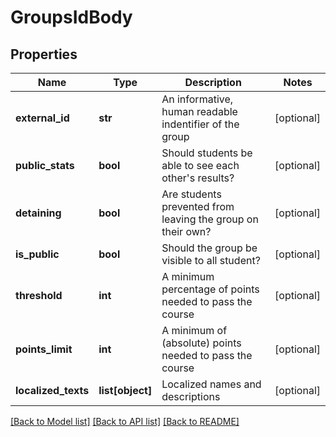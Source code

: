 # GroupsIdBody

## Properties
Name | Type | Description | Notes
------------ | ------------- | ------------- | -------------
**external_id** | **str** | An informative, human readable indentifier of the group | [optional] 
**public_stats** | **bool** | Should students be able to see each other&#x27;s results? | [optional] 
**detaining** | **bool** | Are students prevented from leaving the group on their own? | [optional] 
**is_public** | **bool** | Should the group be visible to all student? | [optional] 
**threshold** | **int** | A minimum percentage of points needed to pass the course | [optional] 
**points_limit** | **int** | A minimum of (absolute) points needed to pass the course | [optional] 
**localized_texts** | **list[object]** | Localized names and descriptions | [optional] 

[[Back to Model list]](../README.md#documentation-for-models) [[Back to API list]](../README.md#documentation-for-api-endpoints) [[Back to README]](../README.md)

